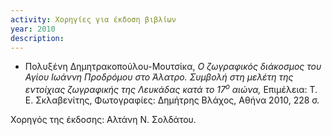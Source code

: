 ```yaml
---
activity: Χορηγίες για έκδοση βιβλίων
year: 2010
description: 
---
```


- Πολυξένη Δημητρακοπούλου-Μουτσίκα, *Ο ζωγραφικός διάκοσμος του Αγίου Ιωάννη Προδρόμου στο Άλατρο. Συμβολή στη μελέτη της εντοίχιας ζωγραφικής της Λευκάδας κατά το 17<sup>ο</sup> αιώνα,* Επιμέλεια: Τ. Ε. Σκλαβενίτης, Φωτογραφίες: Δημήτρης Βλάχος, Αθήνα 2010, 228 σ.

Χορηγός της έκδοσης: Αλτάνη Ν. Σολδάτου.

